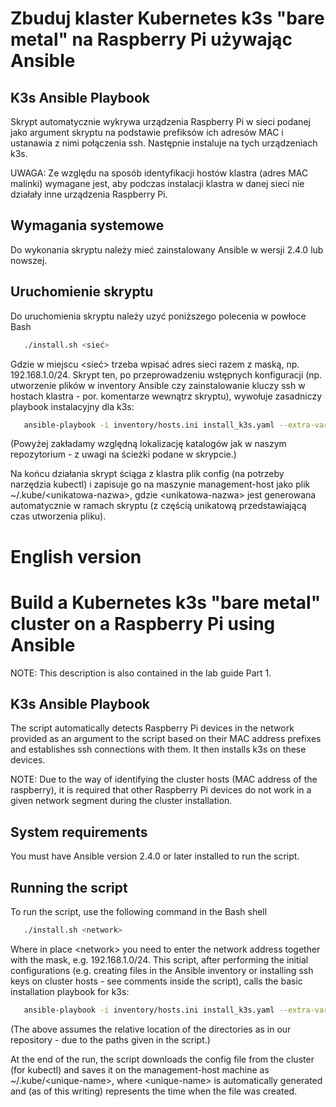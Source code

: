 # Zbuduj klaster Kubernetes k3s "bare metal" na Raspberry Pi używając Ansible
## K3s Ansible Playbook
Skrypt automatycznie wykrywa urządzenia Raspberry Pi w sieci podanej jako argument skryptu na podstawie prefiksów ich adresów MAC i ustanawia z nimi połączenia ssh. Następnie instaluje na tych urządzeniach k3s.

UWAGA: Ze względu na sposób identyfikacji hostów klastra (adres MAC malinki) wymagane jest, aby podczas instalacji klastra w danej sieci nie działały inne urządzenia Raspberry Pi.

## Wymagania systemowe
Do wykonania skryptu należy mieć zainstalowany Ansible w wersji 2.4.0 lub nowszej. 
## Uruchomienie skryptu
Do uruchomienia skryptu należy uzyć poniższego polecenia w powłoce Bash
```bash
   ./install.sh <sieć>
```
Gdzie w miejscu \<sieć\> trzeba wpisać adres sieci razem z maską, np. 192.168.1.0/24. Skrypt ten, po przeprowadzeniu wstępnych konfiguracji (np. utworzenie plików w inventory Ansible czy zainstalowanie kluczy ssh w hostach klastra - por. komentarze wewnątrz skryptu), wywołuje zasadniczy playbook instalacyjny dla k3s:

```bash
   ansible-playbook -i inventory/hosts.ini install_k3s.yaml --extra-vars "network=$NETWORK"
```

(Powyżej zakładamy względną lokalizację katalogów jak w naszym repozytorium - z uwagi na ścieżki podane w skrypcie.) 

Na końcu działania skrypt ściąga z klastra plik config (na potrzeby narzędzia kubectl) i zapisuje go na maszynie management-host jako plik ~/.kube/\<unikatowa-nazwa\>, gdzie \<unikatowa-nazwa\> jest generowana automatycznie w ramach skryptu (z częścią unikatową przedstawiającą czas utworzenia pliku).

# English version

# Build a Kubernetes k3s "bare metal" cluster on a Raspberry Pi using Ansible

NOTE: This description is also contained in the lab guide Part 1.

## K3s Ansible Playbook
The script automatically detects Raspberry Pi devices in the network provided as an argument to the script based on their MAC address prefixes and establishes ssh connections with them. It then installs k3s on these devices.

NOTE: Due to the way of identifying the cluster hosts (MAC address of the raspberry), it is required that other Raspberry Pi devices do not work in a given network segment during the cluster installation.

## System requirements
You must have Ansible version 2.4.0 or later installed to run the script.
## Running the script
To run the script, use the following command in the Bash shell
```bash
   ./install.sh <network>
```
Where in place \<network\> you need to enter the network address together with the mask, e.g. 192.168.1.0/24. This script, after performing the initial configurations (e.g. creating files in the Ansible inventory or installing ssh keys on cluster hosts - see comments inside the script), calls the basic installation playbook for k3s:

```bash
   ansible-playbook -i inventory/hosts.ini install_k3s.yaml --extra-vars "network=$NETWORK"
```

(The above assumes the relative location of the directories as in our repository - due to the paths given in the script.)

At the end of the run, the script downloads the config file from the cluster (for kubectl) and saves it on the management-host machine as ~/.kube/\<unique-name\>, where \<unique-name\> is automatically generated and (as of this writing) represents the time when the file was created.
